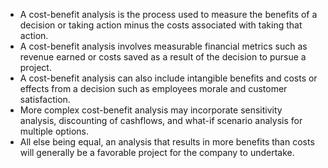 -   A cost-benefit analysis is the process used to measure the benefits of a decision or taking action minus the costs associated with taking that action.
-   A cost-benefit analysis involves measurable financial metrics such as revenue earned or costs saved as a result of the decision to pursue a project.
-   A cost-benefit analysis can also include intangible benefits and costs or effects from a decision such as employees morale and customer satisfaction.
-   More complex cost-benefit analysis may incorporate sensitivity analysis, discounting of cashflows, and what-if scenario analysis for multiple options.
-   All else being equal, an analysis that results in more benefits than costs will generally be a favorable project for the company to undertake.